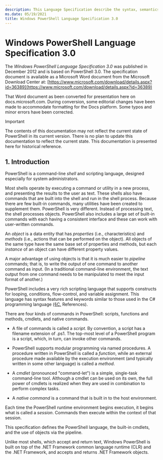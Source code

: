 ```yaml
---
description: This Language Specification describe the syntax, semantics, and behavior of the PowerShell language.
ms.date: 05/19/2021
title: Windows PowerShell Language Specification 3.0
---
```

# Windows PowerShell Language Specification 3.0

The _Windows PowerShell Language Specification 3.0_ was published in December 2012 and is based on
PowerShell 3.0. The specification document is available as a Microsoft Word document from the
Microsoft Download Center at:
[https://www.microsoft.com/download/details.aspx?id=36389](https://www.microsoft.com/download/details.aspx?id=36389)

That Word document as been converted for presentation here on docs.microsoft.com. During conversion,
some editorial changes have been made to accommodate formatting for the Docs platform. Some typos
and minor errors have been corrected.

> [!IMPORTANT]
> The contents of this documentation may not reflect the current state of PowerShell in its current
> version. There is no plan to update this documentation to reflect the current state. This
> documentation is presented here for historical reference.

## 1. Introduction

PowerShell is a command-line *shell* and scripting language, designed especially for system
administrators.

Most shells operate by executing a command or utility in a new process, and presenting the results
to the user as text. These shells also have commands that are built into the shell and run in the
shell process. Because there are few built-in commands, many utilities have been created to
supplement them. PowerShell is very different. Instead of processing text, the shell processes
objects. PowerShell also includes a large set of built-in commands with each having a consistent
interface and these can work with user-written commands.

An *object* is a data entity that has *properties* (i.e., characteristics) and *methods* (i.e.,
actions that can be performed on the object). All objects of the same type have the same base set of
properties and methods, but each *instance* of an object can have different property values.

A major advantage of using objects is that it is much easier to *pipeline* commands; that is, to
write the output of one command to another command as input. (In a traditional command-line
environment, the text output from one command needs to be manipulated to meet the input format of
another.)

PowerShell includes a very rich scripting language that supports constructs for looping, conditions,
flow-control, and variable assignment. This language has syntax features and keywords similar to
those used in the C# programming language ([§C.][] References).

There are four kinds of commands in PowerShell: scripts, functions and methods, cmdlets, and native
commands.

- A file of commands is called a *script*. By convention, a script has a filename extension of .ps1.
  The top-most level of a PowerShell program is a script, which, in turn, can invoke other commands.

- PowerShell supports modular programming via named procedures. A procedure written in PowerShell is
  called a *function*, while an external procedure made available by the execution environment (and
  typically written in some other language) is called a *method*.

- A *cmdlet* (pronounced "command-let") is a simple, single-task command-line tool. Although a
  cmdlet can be used on its own, the full power of cmdlets is realized when they are used in
  combination to perform complex tasks.

- A *native command* is a command that is built in to the host environment.

Each time the PowerShell runtime environment begins execution, it begins what is called a *session*.
Commands then execute within the context of that session.

This specification defines the PowerShell language, the built-in cmdlets, and the use of objects via
the pipeline.

Unlike most shells, which accept and return text, Windows PowerShell is built on top of the .NET
Framework common language runtime (CLR) and the .NET Framework, and accepts and returns .NET
Framework objects.

<!-- reference links -->
[§C.]: chapter-16.md#c-references
